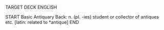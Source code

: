 TARGET DECK
ENGLISH

START
Basic
Antiquary
Back: n. (pl. -ies) student or collector of antiques etc. [latin: related to *antique]
END
